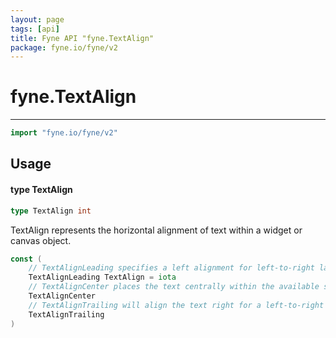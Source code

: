 ```yaml
---
layout: page
tags: [api]
title: Fyne API "fyne.TextAlign"
package: fyne.io/fyne/v2
---
```


# fyne.TextAlign
---
```go
import "fyne.io/fyne/v2"
```

## Usage

#### type TextAlign

```go
type TextAlign int
```

TextAlign represents the horizontal alignment of text within a widget or canvas object.

```go
const (
	// TextAlignLeading specifies a left alignment for left-to-right languages.
	TextAlignLeading TextAlign = iota
	// TextAlignCenter places the text centrally within the available space.
	TextAlignCenter
	// TextAlignTrailing will align the text right for a left-to-right language.
	TextAlignTrailing
)
```
